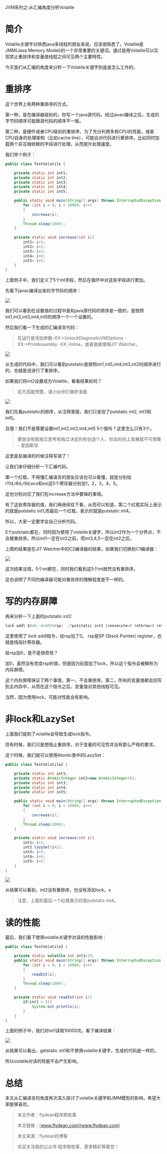 JVM系列之:从汇编角度分析Volatile

# 简介

Volatile关键字对熟悉java多线程的朋友来说，应该很熟悉了。Volatile是JMM(Java Memory Model)的一个非常重要的关键词。通过是用Volatile可以实现禁止重排序和变量值线程之间可见两个主要特性。

今天我们从汇编的角度来分析一下Volatile关键字到底是怎么工作的。

# 重排序

这个世界上有两种重排序的方式。

第一种，是在编译器级别的，你写一个java源代码，经过javac编译之后，生成的字节码顺序可能跟源代码的顺序不一致。

第二种，是硬件或者CPU级别的重排序，为了充分利用多核CPU的性能，或者CPU自身的处理架构（比如cache line），可能会对代码进行重排序。比如同时加载两个非互相依赖的字段进行处理，从而提升处理速度。

我们举个例子：

~~~java
public class TestVolatile {

    private static int int1;
    private static int int2;
    private static int int3;
    private static int int4;
    private static int int5;

    public static void main(String[] args) throws InterruptedException {
        for (int i = 0; i < 10000; i++)
        {
            increase(i);
        }
        Thread.sleep(1000);
    }

    private static void increase(int i){
        int1= i+1;
        int2= i+2;
        int3= i+3;
        int4= i+4;
        int5= i+5;
    }
}
~~~

上面例子中，我们定义了5个int字段，然后在循环中对这些字段进行累加。

先看下javac编译出来的字节码的顺序：

![](https://img-blog.csdnimg.cn/20200630142134260.png?x-oss-process=image/watermark,type_ZmFuZ3poZW5naGVpdGk,shadow_0,text_aHR0cDovL3d3dy5mbHlkZWFuLmNvbQ==,size_35,color_8F8F8F,t_70)

我们可以看到在设置值的过程中是和java源代码的顺序是一致的，是按照int1,int2,int3,int4,int5的顺序一个一个设置的。

然后我们看一下生成的汇编语言代码：

> 在运行是添加参数-XX:+UnlockDiagnosticVMOptions -XX:+PrintAssembly -XX:-Inline，或者直接使用JIT Watcher。

![](https://img-blog.csdnimg.cn/20200630142202510.png?x-oss-process=image/watermark,type_ZmFuZ3poZW5naGVpdGk,shadow_0,text_aHR0cDovL3d3dy5mbHlkZWFuLmNvbQ==,size_35,color_8F8F8F,t_70)

从生成的代码中，我们可以看到putstatic是按照int1,int5,int4,int3,int2的顺序进行的，也就是说进行了重排序。

如果我们将int2设置成为Volatile，看看结果如何？

> 前方高能预警，请小伙伴们做好准备

![](https://img-blog.csdnimg.cn/20200630145044404.png?x-oss-process=image/watermark,type_ZmFuZ3poZW5naGVpdGk,shadow_0,text_aHR0cDovL3d3dy5mbHlkZWFuLmNvbQ==,size_35,color_8F8F8F,t_70)

我们先看putstatic的顺序，从注释里面，我们只发现了putstatic int2, int3和int5。

且慢！我们不是需要设置int1,int2,int3,int4,int5 5个值吗？这里怎么只有3个。

> 要是没有能独立思考和独立决定的有创造个人，社会的向上发展就不可想像 - 爱因斯坦

这里是反编译的时候注释写错了！ 

让我们来仔细分析一下汇编代码。

第一个红框，不用懂汇编语言的朋友应该也可以看懂，就是分别给r11d,r8d,r9d,ecx和esi这5个寄存器分别加1，2，3，4，5。

这也分别对应了我们在increase方法中要做的事情。

有了这些寄存器的值，我们再继续往下看，从而可以知道，第二个红框实际上表示的就是putstatic int1,而最后一个红框，表示的就是putstatic int4。

所以，大家一定要学会自己分析代码。

5个putstatic都在，同时因为使用了volatile关键字，所以int2作为一个分界点，不会被重排序。所以int1一定在int2之前，而int3,4,5一定在int2之后。

上图的结果是在JIT Watcher中的C2编译器的结果，如果我们切换到C1编译器：

![](https://img-blog.csdnimg.cn/20200630151458134.png?x-oss-process=image/watermark,type_ZmFuZ3poZW5naGVpdGk,shadow_0,text_aHR0cDovL3d3dy5mbHlkZWFuLmNvbQ==,size_35,color_8F8F8F,t_70)

这次结果没错，5个int都在，同时我们看到这5个int居然没有重排序。

这也说明了不同的编译器可能对重排序的理解程度是不一样的。

# 写的内存屏障

再来分析一下上面的putstatic int2:

~~~java
lock addl $0x0,-0x40(%rsp)  ;*putstatic int2 {reexecute=0 rethrow=0 return_oop=0}
~~~

这里使用了 lock addl指令，给rsp加了0。 rsp是SP (Stack Pointer) register，也就是栈指针寄存器。

给rsp加0，是不是很奇怪？

加0，虽然没有改变rsp的值，但是因为前面加了lock，所以这个指令会被解析为内存屏障。

这个内存屏障保证了两个事情，第一，不会重排序。第二，所有的变量值都会回写到主内存中，从而在这个指令之后，变量值对其他线程可见。

当然，因为使用lock，可能对性能会有影响。

# 非lock和LazySet

上面我们提到了volatile会导致生成lock指令。

但有时候，我们只是想阻止重排序，对于变量的可见性并没有那么严格的要求。

这个时候，我们就可以使用Atomic类中的LazySet：

~~~java
public class TestVolatile2 {

    private static int int1;
    private static AtomicInteger int2=new AtomicInteger(0);
    private static int int3;
    private static int int4;
    private static int int5;

    public static void main(String[] args) throws InterruptedException {
        for (int i = 0; i < 10000; i++)
        {
            increase(i);
        }
        Thread.sleep(1000);
    }

    private static void increase(int i){
        int1= i+1;
        int2.lazySet(i+2);
        int3= i+3;
        int4= i+4;
        int5= i+5;
    }
}
~~~

![](https://img-blog.csdnimg.cn/2020063015351643.png?x-oss-process=image/watermark,type_ZmFuZ3poZW5naGVpdGk,shadow_0,text_aHR0cDovL3d3dy5mbHlkZWFuLmNvbQ==,size_35,color_8F8F8F,t_70)

从结果可以看到，int2没有重排序，也没有添加lock。s

> 注意，上面的最后一个红框表示的是putstatic int4。

# 读的性能

最后，我们看下使用volatile关键字对读的性能影响：

~~~java
public class TestVolatile3 {

    private static volatile int int1=10;
    public static void main(String[] args) throws InterruptedException {
        for (int i = 0; i < 10000; i++)
        {
            readInt(i);
        }
        Thread.sleep(1000);
    }

    private static void readInt(int i){
        if(int1 < 5){
            System.out.println(i);
        }
    }
}
~~~

上面的例子中，我们对int1读取10000次。看下编译结果：

![](https://img-blog.csdnimg.cn/20200630153958829.png?x-oss-process=image/watermark,type_ZmFuZ3poZW5naGVpdGk,shadow_0,text_aHR0cDovL3d3dy5mbHlkZWFuLmNvbQ==,size_35,color_8F8F8F,t_70)

从结果可以看出，getstatic int1和不使用volatile关键字，生成的代码是一样的。

所以volatile对读的性能不会产生影响。

# 总结

本文从汇编语言的角度再次深入探讨了volatile关键字和JMM模型的影响，希望大家能够喜欢。

> 本文作者：flydean程序那些事
> 
> 本文链接：[www.flydean.com](www.flydean.com)
> 
> 本文来源：flydean的博客
> 
> 欢迎关注我的公众号:程序那些事，更多精彩等着您！
